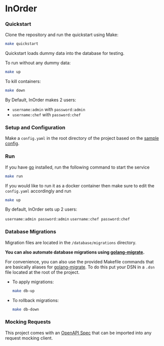 # InOrder

### Quickstart

Clone the repository and run the quickstart using Make:
```bash
make quickstart
```
Quickstart loads dummy data into the database for testing.

To run without any dummy data:

```bash
make up
```

To kill containers:
```bash
make down
```


By Default, InOrder makes 2 users:
- `username:admin` with `password:admin`
- `username:chef` with `password:chef`

### Setup and Configuration

Make a `config.yaml` in the root directory of the project based on the [sample config](https://github.com/TanmayArya-1p/MVCAssignment/blob/main/sample.config.yaml).

### Run


If you have [go](go.dev) installed, run the following command to start the service
```bash
make run
```

If you would like to run it as a docker container then make sure to edit the `config.yaml` accordingly and run

```bash
make up
```

By default, InOrder sets up 2 users:

`username:admin password:admin`
`username:chef password:chef`



### Database Migrations

Migration files are located in the `/database/migrations` directory.

**You can also automate database migrations using [golang-migrate](https://github.com/golang-migrate/migrate).**

For convenience, you can also use the provided Makefile commands that are basically aliases for [golang-migrate](https://github.com/golang-migrate/migrate). To do this put your DSN in a `.dsn` file located at the root of the project.

- To apply migrations:
    ```bash
    make db-up
    ```
- To rollback migrations:
    ```bash
    make db-down
    ```

### Mocking Requests

This project comes with an [OpenAPI Spec](https://github.com/TanmayArya-1p/MVCAssignment/blob/main/openapi.json) that can be imported into any request mocking client.

